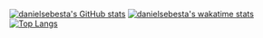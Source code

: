 [![danielsebesta's GitHub stats](https://github-readme-stats.vercel.app/api?username=danielsebesta&theme=graywhite)](https://github.com/anuraghazra/github-readme-stats)
[![danielsebesta's wakatime stats](https://github-readme-stats.vercel.app/api/wakatime?username=danielsebesta&theme=graywhite)](https://github.com/anuraghazra/github-readme-stats)
[![Top Langs](https://github-readme-stats.vercel.app/api/top-langs/?username=danielsebesta&layout=compact&theme=graywhite)](https://github.com/anuraghazra/github-readme-stats)
